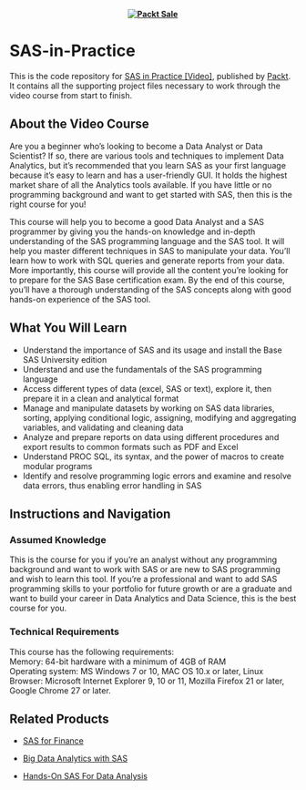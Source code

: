
<b><p align='center'>[![Packt Sale](https://static.packt-cdn.com/assets/images/packt+events/Improve_UX.png)](https://packt.link/algotradingpython)</p></b> 

# SAS-in-Practice

This is the code repository for [SAS in Practice [Video]](https://www.packtpub.com/big-data-and-business-intelligence/sas-practice-video), published by [Packt](https://www.packtpub.com/?utm_source=github). It contains all the supporting project files necessary to work through the video course from start to finish.

## About the Video Course
Are you a beginner who’s looking to become a Data Analyst or Data Scientist? If so, there are various tools and techniques to implement Data Analytics, but it’s recommended that you learn SAS as your first language because it’s easy to learn and has a user-friendly GUI. It holds the highest market share of all the Analytics tools available. If you have little or no programming background and want to get started with SAS, then this is the right course for you!

This course will help you to become a good Data Analyst and a SAS programmer by giving you the hands-on knowledge and in-depth understanding of the SAS programming language and the SAS tool. It will help you master different techniques in SAS to manipulate your data. You’ll learn how to work with SQL queries and generate reports from your data. More importantly, this course will provide all the content you’re looking for to prepare for the SAS Base certification exam.
By the end of this course, you’ll have a thorough understanding of the SAS concepts along with good hands-on experience of the SAS tool.

<H2>What You Will Learn</H2>
<DIV class=book-info-will-learn-text>
<UL>
<LI>Understand the importance of SAS and its usage and install the Base SAS University edition
<LI>Understand and use the fundamentals of the SAS programming language
<LI>Access different types of data (excel, SAS or text), explore it, then prepare it in a clean and analytical format
<LI>Manage and manipulate datasets by working on SAS data libraries, sorting, applying conditional logic, assigning, modifying and aggregating variables, and validating and cleaning data
<LI>Analyze and prepare reports on data using different procedures and export results to common formats such as PDF and Excel
<LI>Understand PROC SQL, its syntax, and the power of macros to create modular programs
<LI>Identify and resolve programming logic errors and examine and resolve data errors, thus enabling error handling in SAS
</LI></UL></DIV>

## Instructions and Navigation
### Assumed Knowledge
This is the course for you if you’re an analyst without any programming background and want to work with SAS or are new to SAS programming and wish to learn this tool. If you’re a professional and want to add SAS programming skills to your portfolio for future growth or are a graduate and want to build your career in Data Analytics and Data Science, this is the best course for you.	

### Technical Requirements
This course has the following requirements:<br/>
Memory: 64-bit hardware with a minimum of 4GB of RAM <br/>
Operating system: MS Windows 7 or 10, MAC OS 10.x or later, Linux  <br/>
Browser: Microsoft Internet Explorer 9, 10 or 11, Mozilla Firefox 21 or later, Google Chrome 27 or later. <br/> 


## Related Products
* [SAS for Finance](https://prod.packtpub.com/in/big-data-and-business-intelligence/sas-finance)

* [Big Data Analytics with SAS](https://prod.packtpub.com/in/big-data-and-business-intelligence/big-data-analytics-sas)

* [Hands-On SAS For Data Analysis](https://www.packtpub.com/big-data-and-business-intelligence/hands-sas-data-analysis)
